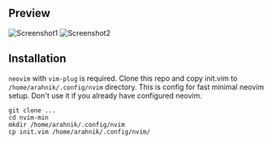 ## Preview
![Screenshot1](https://github.com/tumbler-cp/nvim-min/blob/main/screeshots/nvim1.png)
![Screenshot2](https://github.com/tumbler-cp/nvim-min/blob/main/screeshots/nvim2.png)


## Installation
`neovim` with `vim-plug` is required.
Clone this repo and copy init.vim to `/home/arahnik/.config/nvim` directory. This is config for fast minimal neovim setup. Don't use it if you already have configured neovim.

```
git clone ...
cd nvim-min
mkdir /home/arahnik/.config/nvim
cp init.vim /home/arahnik/.config/nvim/
